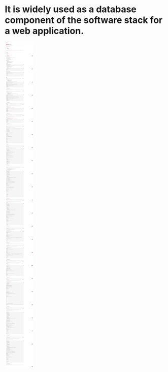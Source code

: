 # It is widely used as a database component of the software stack for a web application.

<img
src="image/MYsql.png"
raw=true
alt="nosql"
style="margin-right: 10px;"
/>
